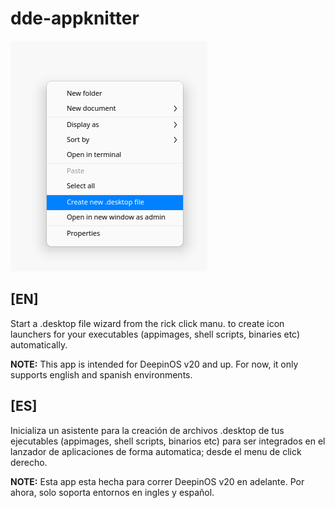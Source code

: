 # dde-appknitter

![immg.png](img.png)

## [EN]

Start a .desktop file wizard from the rick click manu. to create icon launchers for your executables (appimages, shell scripts, binaries etc) automatically.

**NOTE:** This app is intended for DeepinOS v20 and up. For now, it only supports english and spanish environments.

## [ES]

Inicializa un asistente para la creación de archivos .desktop de tus ejecutables (appimages, shell scripts, binarios etc) para ser    integrados en el lanzador de aplicaciones de forma automatica; desde el menu de click derecho.

**NOTE:**  Esta app esta hecha para correr DeepinOS v20 en adelante. Por ahora, solo soporta entornos en ingles y español.
